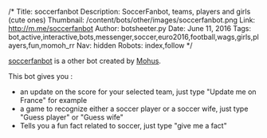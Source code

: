 /*
Title: soccerfanbot
Description: SoccerFanbot, teams, players and girls (cute ones)
Thumbnail: /content/bots/other/images/soccerfanbot.png
Link: http://m.me/soccerfanbot
Author: botsheeter.py
Date: June 11, 2016
Tags: bot,active,interactive,bots,messenger,soccer,euro2016,football,wags,girls,players,fun,momoh_rr
Nav: hidden
Robots: index,follow
*/

[soccerfanbot](http://m.me/soccerfanbot) is a other bot created by [Mohus](https://twitter.com/Momoh_RR). 

This bot gives you : 
- an update on the score for your selected team, just type "Update me on France" for example
- a game to recognize either a soccer player or a soccer wife, just type "Guess player" or "Guess wife"
- Tells you a fun fact related to soccer, just type "give me a fact"

